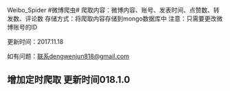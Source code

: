 
Weibo_Spider
#微博爬虫# 爬取内容：微博内容、账号、发表时间、点赞数、转发数、评论数 存储方式：将爬取内容存储到mongo数据库中 注意：只需要更改微博账号的ID

更新时间：2017.11.18

如有问题：联系dengwenjun818@gmail.com


## 增加定时爬取 更新时间018.1.0
